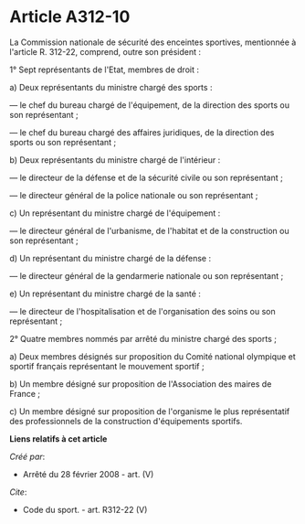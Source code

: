 # Article A312-10

La Commission nationale de sécurité des enceintes sportives, mentionnée à l'article R. 312-22, comprend, outre son
président : 

1° Sept représentants de l'Etat, membres de droit : 

a) Deux représentants du ministre chargé des sports : 

― le chef du bureau chargé de l'équipement, de la direction des sports ou son représentant ; 

― le chef du bureau chargé des affaires juridiques, de la direction des sports ou son représentant ; 

b) Deux représentants du ministre chargé de l'intérieur : 

― le directeur de la défense et de la sécurité civile ou son représentant ; 

― le directeur général de la police nationale ou son représentant ; 

c) Un représentant du ministre chargé de l'équipement : 

― le directeur général de l'urbanisme, de l'habitat et de la construction ou son représentant ; 

d) Un représentant du ministre chargé de la défense : 

― le directeur général de la gendarmerie nationale ou son représentant ; 

e) Un représentant du ministre chargé de la santé : 

― le directeur de l'hospitalisation et de l'organisation des soins ou son représentant ; 

2° Quatre membres nommés par arrêté du ministre chargé des sports ; 

a) Deux membres désignés sur proposition du Comité national olympique et sportif français représentant le mouvement
sportif ; 

b) Un membre désigné sur proposition de l'Association des maires de France ; 

c) Un membre désigné sur proposition de l'organisme le plus représentatif des professionnels de la construction d'équipements
sportifs.

**Liens relatifs à cet article**

_Créé par_:

  - Arrêté du 28 février 2008 - art. (V)

_Cite_:

  - Code du sport. - art. R312-22 (V)
